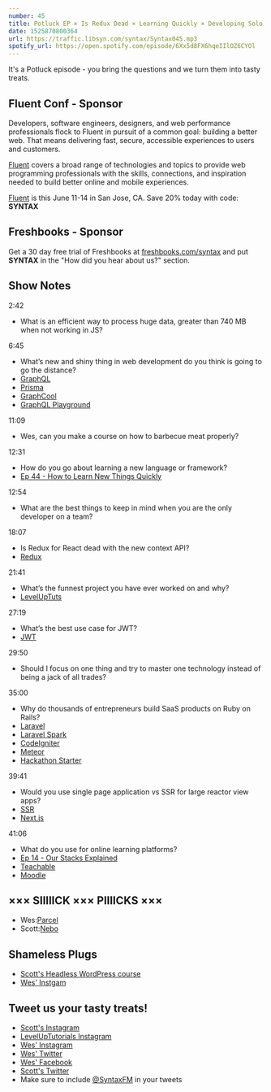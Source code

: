 ```yaml
---
number: 45
title: Potluck EP × Is Redux Dead × Learning Quickly × Developing Solo × Specialist vs Generalist × Funnest Projects × Wes’ BBQ Course
date: 1525870800364
url: https://traffic.libsyn.com/syntax/Syntax045.mp3
spotify_url: https://open.spotify.com/episode/6Xx5d8FX6hqeIIlOZ6CYOl
---
```


It's a Potluck episode - you bring the questions and we turn them into tasty treats.

## Fluent Conf - Sponsor

Developers, software engineers, designers, and web performance professionals flock to Fluent in pursuit of a common goal: building a better web. That means delivering fast, secure, accessible experiences to users and customers.

[Fluent](https://conferences.oreilly.com/fluent/fl-ca) covers a broad range of technologies and topics to provide web programming professionals with the skills, connections, and inspiration needed to build better online and mobile experiences.

[Fluent](https://conferences.oreilly.com/fluent/fl-ca) is this June 11-14 in San Jose, CA. Save 20% today with code: **SYNTAX**

## Freshbooks - Sponsor

Get a 30 day free trial of Freshbooks at [freshbooks.com/syntax](https://freshbooks.com/syntax) and put **SYNTAX** in the "How did you hear about us?" section.

## Show Notes

2:42

* What is an efficient way to process huge data, greater than 740 MB when not working in JS?

6:45

* What’s new and shiny thing in web development do you think is going to go the distance?
* [GraphQL](https://www.apollographql.com)
* [Prisma](https://www.prisma.io/)
* [GraphCool](https://www.graph.cool/)
* [GraphQL Playground](https://github.com/graphcool/graphql-playground)

11:09

* Wes, can you make a course on how to barbecue meat properly?

12:31

* How do you go about learning a new language or framework?
* [Ep 44 - How to Learn New Things Quickly](https://syntax.fm/show/044/how-to-learn-new-things-quickly)

12:54

* What are the best things to keep in mind when you are the only developer on a team?

18:07

* Is Redux for React dead with the new context API?
* [Redux](https://redux.js.org/)

21:41

* What’s the funnest project you have ever worked on and why?
* [LevelUpTuts](https://leveluptutorials.com)

27:19

* What’s the best use case for JWT?
* [JWT](https://jwt.io/)

29:50

* Should I focus on one thing and try to master one technology instead of being a jack of all trades?

35:00

* Why do thousands of entrepreneurs build SaaS products on Ruby on Rails?
* [Laravel](https://laravel.com/)
* [Laravel Spark](https://spark.laravel.com/)
* [CodeIgniter](https://codeigniter.com/)
* [Meteor](https://www.meteor.com/)
* [Hackathon Starter](https://hackathon-starter-2018.herokuapp.com/)

39:41

* Would you use single page application vs SSR for large reactor view apps?
* [SSR](https://www.npmjs.com/package/react-ssr)
* [Next.js](https://nextjs.org/)

41:06

* What do you use for online learning platforms?
* [Ep 14 - Our Stacks Explained](https://syntax.fm/show/014/our-stacks-explained)
* [Teachable](https://teachable.com/)
* [Moodle](https://moodle.org/)

## ××× SIIIIICK ××× PIIIICKS ×××

* Wes:[Parcel](https://parcelapp.net/)
* Scott:[Nebo](https://www.myscript.com/nebo/)

## Shameless Plugs

* [Scott's Headless WordPress course](https://LevelUpTutorials.com/store)
* [Wes' Instgam](https://instagram.com/wesbos)

## Tweet us your tasty treats!

* [Scott's Instagram](https://www.instagram.com/stolinski/)
* [LevelUpTutorials Instagram](https://www.instagram.com/LevelUpTutorials/)
* [Wes' Instagram](https://www.instagram.com/wesbos/)
* [Wes' Twitter](https://twitter.com/wesbos)
* [Wes' Facebook](https://www.facebook.com/wesbos.developer)
* [Scott's Twitter](https://twitter.com/stolinski)
* Make sure to include [@SyntaxFM](https://twitter.com/SyntaxFM) in your tweets
